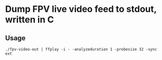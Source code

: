 # Dump FPV live video feed to stdout, written in C

## Usage

```
./fpv-video-out | ffplay -i - -analyzeduration 1 -probesize 32 -sync ext
```
